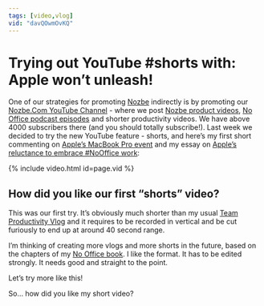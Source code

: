 ```yaml
---
tags: [video,vlog]
vid: "davQOwmOvKQ"
---
```


# Trying out YouTube #shorts with: Apple won’t unleash!

One of our strategies for promoting [Nozbe][n] indirectly is by promoting our [Nozbe.Com YouTube Channel](https://www.youtube.com/nozbecom) - where we post [Nozbe product videos](/nozbe/), [No Office podcast episodes](/noofficefm/) and shorter productivity videos. We have above 4000 subscribers there (and you should totally subscribe!). Last week we decided to try the new YouTube feature - shorts, and here’s my first short commenting on [Apple’s MacBook Pro event](/nooffice-28/) and my essay on [Apple’s reluctance to embrace #NoOffice work](/felxibility/):

{% include video.html id=page.vid %}

<!--More-->

## How did you like our first “shorts” video?

This was our first try. It’s obviously much shorter than my usual [Team Productivity Vlog](/vlog/) and it requires to be recorded in vertical and be cut furiously to end up at around 40 second range.

I’m thinking of creating more vlogs and more shorts in the future, based on the chapters of my [No Office book](https://NoOffice.org/). I like the format. It has to be edited strongly. It needs good and straight to the point.

Let’s try more like this!

So… how did you like my short video?


[n]: https://michael.gratis/nozbe
[np]: https://michael.gratis/nozbepersonal